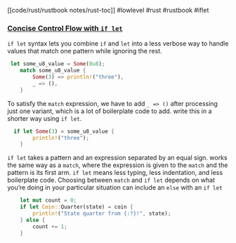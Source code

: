 [[code/rust/rustbook notes/rust-toc]]
#lowlevel #rust #rustbook #iflet
### [Concise Control Flow with `if let`](https://doc.rust-lang.org/book/ch06-03-if-let.html#concise-control-flow-with-if-let)
`if let` syntax lets you combine `if` and `let` into a less verbose way to handle values that match one pattern while ignoring the rest.
```rust
 let some_u8_value = Some(0u8);
    match some_u8_value {
        Some(3) => println!("three"),
        _ => (),
    }
```

To satisfy the `match` expression, we have to add `_ => ()` after processing just one variant, which is a lot of boilerplate code to add.
write this in a shorter way using `if let`.
```rust
  if let Some(3) = some_u8_value {
        println!("three");
    }
```
`if let` takes a pattern and an expression separated by an equal sign.
works the same way as a `match`, where the expression is given to the `match` and the pattern is its first arm.
`if let` means less typing, less indentation, and less boilerplate code.
Choosing between `match` and `if let` depends on what you’re doing in your particular situation
can include an `else` with an `if let`
```rust
    let mut count = 0;
    if let Coin::Quarter(state) = coin {
        println!("State quarter from {:?}!", state);
    } else {
        count += 1;
    }
```
